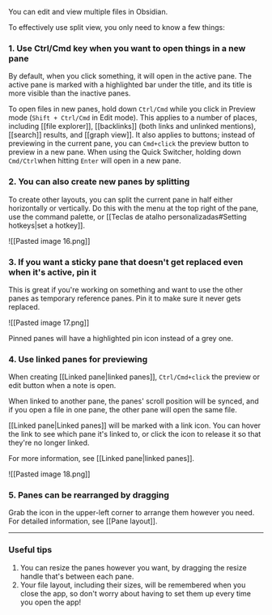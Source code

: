 You can edit and view multiple files in Obsidian.

To effectively use split view, you only need to know a few things:

### 1. Use Ctrl/Cmd key when you want to open things in a new pane

By default, when you click something, it will open in the active pane. The active pane is marked with a highlighted bar under the title, and its title is more visible than the inactive panes.

To open files in new panes, hold down `Ctrl/Cmd` while you click in Preview mode (`Shift + Ctrl/Cmd` in Edit mode). This applies to a number of places, including [[file explorer]], [[backlinks]] (both links and unlinked mentions), [[search]] results, and [[graph view]]. It also applies to buttons; instead of previewing in the current pane, you can `Cmd+click` the preview button to preview in a new pane. When using the Quick Switcher, holding down `Cmd/Ctrl`when hitting `Enter` will open in a new pane.

### 2. You can also create new panes by splitting

To create other layouts, you can split the current pane in half either horizontally or vertically. Do this with the menu at the top right of the pane, use the command palette, or [[Teclas de atalho personalizadas#Setting hotkeys|set a hotkey]].

![[Pasted image 16.png]]

### 3. If you want a sticky pane that doesn't get replaced even when it's active, pin it

This is great if you're working on something and want to use the other panes as temporary reference panes. Pin it to make sure it never gets replaced.

![[Pasted image 17.png]]

Pinned panes will have a highlighted pin icon instead of a grey one.

### 4. Use linked panes for previewing

When creating [[Linked pane|linked panes]], `Ctrl/Cmd+click` the preview or edit button when a note is open.

When linked to another pane, the panes' scroll position will be synced, and if you open a file in one pane, the other pane will open the same file.

[[Linked pane|Linked panes]] will be marked with a link icon. You can hover the link to see which pane it's linked to, or click the icon to release it so that they're no longer linked.

For more information, see [[Linked pane|linked panes]].

![[Pasted image 18.png]]

### 5. Panes can be rearranged by dragging

Grab the icon in the upper-left corner to arrange them however you need. For detailed information, see [[Pane layout]].

---

### Useful tips

1. You can resize the panes however you want, by dragging the resize handle that's between each pane.
2. Your file layout, including their sizes, will be remembered when you close the app, so don't worry about having to set them up every time you open the app!
